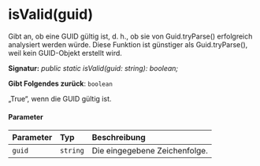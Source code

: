 # <a name="isvalidguid"></a>isValid(guid)




Gibt an, ob eine GUID gültig ist, d. h., ob sie von Guid.tryParse() erfolgreich analysiert werden würde. Diese Funktion ist günstiger als Guid.tryParse(), weil kein GUID-Objekt erstellt wird.

**Signatur:** _public static isValid(guid: string): boolean;_

**Gibt Folgendes zurück**: `boolean`



„True“, wenn die GUID gültig ist.

#### <a name="parameters"></a>Parameter


| Parameter    | Typ    | Beschreibung |
|:-------------|:---------------|:------------|
| `guid`    | `string` | Die eingegebene Zeichenfolge. |


